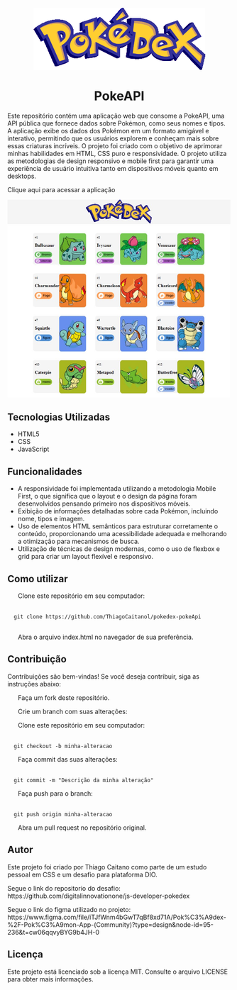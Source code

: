 <p align="center"><img src="assets/images/readme-images/Poke.png"></p>

<h1 align="center">PokeAPI</h1>
<p>Este repositório contém uma aplicação web que consome a PokeAPI, uma API pública que fornece dados sobre Pokémon, como seus nomes e tipos. A aplicação exibe os dados dos Pokémon em um formato amigável e interativo, permitindo que os usuários explorem e conheçam mais sobre essas criaturas incríveis. O projeto foi criado com o objetivo de aprimorar minhas habilidades em HTML, CSS puro e responsividade. O projeto utiliza as metodologias de design responsivo e mobile first para garantir uma experiência de usuário intuitiva tanto em dispositivos móveis quanto em desktops.</p>
<a hrf="https://thiagocaitanol.github.io/pokedex-pokeApi/">Clique aqui para acessar a aplicação</a>

<p align="center">
  <img src="assets/images/readme-images/exemplo.jpg" alt="Exemplo de projeto" />
</p>
<h2>Tecnologias Utilizadas</h2>
<ul>
    <li>HTML5</li>
    <li>CSS</li>
    <li>JavaScript</li>
</ul>
<h2>Funcionalidades</h2>
<ul>
    <li>A responsividade foi implementada utilizando a metodologia Mobile First, o que significa que o layout e o design da página foram desenvolvidos pensando primeiro nos dispositivos móveis.</li>
    <li>Exibição de informações detalhadas sobre cada Pokémon, incluindo nome, tipos e imagem.</li>
    <li>Uso de elementos HTML semânticos para estruturar corretamente o conteúdo, proporcionando uma acessibilidade adequada e melhorando a otimização para mecanismos de busca.</li>
    <li>Utilização de técnicas de design modernas, como o uso de flexbox e grid para criar um layout flexível e responsivo.</li>
</ul>

<h2>Como utilizar</h2>
<ol>Clone este repositório em seu computador:</ol>
<pre><code class="language-bash">
  git clone https://github.com/ThiagoCaitanol/pokedex-pokeApi
 </code></pre>
<ol>Abra o arquivo index.html no navegador de sua preferência.</ol>

<h2>Contribuição</h2>
Contribuições são bem-vindas! Se você deseja contribuir, siga as instruções abaixo:

<ol>Faça um fork deste repositório.</ol>
<ol>Crie um branch com suas alterações:</ol>

<ol>Clone este repositório em seu computador:</ol>
<pre><code class="language-bash">
  git checkout -b minha-alteracao
</code></pre>

<ol>Faça commit das suas alterações:</ol>

<pre><code class="language-bash">
  git commit -m "Descrição da minha alteração"
</code></pre>

<ol>Faça push para o branch:</ol>

<pre><code class="language-bash">
  git push origin minha-alteracao
</code></pre>

<ol>Abra um pull request no repositório original.</ol>

<h2>Autor</h2>
<p>Este projeto foi criado por Thiago Caitano como parte de um estudo pessoal em CSS e um desafio para plataforma DIO.</p>
<p>Segue o link do repositorio do desafio: https://github.com/digitalinnovationone/js-developer-pokedex</p>
<p>Segue o link do figma utilizado no projeto: https://www.figma.com/file/iTJfWnm4bGwT7qBf8xd71A/Pok%C3%A9dex-%2F-Pok%C3%A9mon-App-(Community)?type=design&node-id=95-236&t=cw06qqvyBYG9b4JH-0</p>

<h2>Licença</h2>
Este projeto está licenciado sob a licença MIT. Consulte o arquivo LICENSE para obter mais informações.



